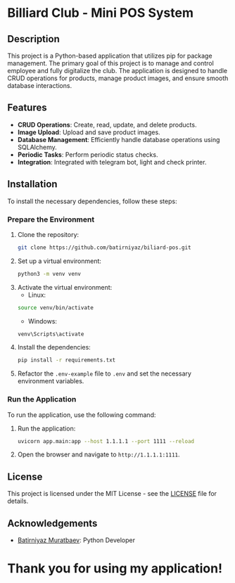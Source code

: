 # Billiard Club - Mini POS System

## Description
This project is a Python-based application that utilizes pip for package management. The primary goal of this project is to manage and control employee and fully digitalize the club. The application is designed to handle CRUD operations for products, manage product images, and ensure smooth database interactions.

## Features
- **CRUD Operations**: Create, read, update, and delete products.
- **Image Upload**: Upload and save product images.
- **Database Management**: Efficiently handle database operations using SQLAlchemy.
- **Periodic Tasks**: Perform periodic status checks.
- **Integration**: Integrated with telegram bot, light and check printer.

## Installation
To install the necessary dependencies, follow these steps:

### Prepare the Environment
1. Clone the repository:
    ```bash
    git clone https://github.com/batirniyaz/biliard-pos.git
    ```
2. Set up a virtual environment:
    ```bash
    python3 -m venv venv
    ```
3. Activate the virtual environment:
   - Linux:
    ```bash
    source venv/bin/activate
    ```
   - Windows:
    ```bash
    venv\Scripts\activate
    ```
4. Install the dependencies:
    ```bash
    pip install -r requirements.txt
    ```
5. Refactor the `.env-example` file to `.env` and set the necessary environment variables.

### Run the Application
To run the application, use the following command:
1. Run the application:
    ```bash
    uvicorn app.main:app --host 1.1.1.1 --port 1111 --reload
    ```
2. Open the browser and navigate to `http://1.1.1.1:1111`.

## License
This project is licensed under the MIT License - see the [LICENSE](LICENSE) file for details.

## Acknowledgements
- [Batirniyaz Muratbaev](https://www.github.com/batirniyaz): Python Developer

# Thank you for using my application!